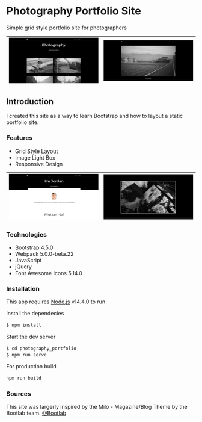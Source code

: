 # Photography Portfolio Site

Simple grid style portfolio site for photographers

| ![Portfolio homepage](./src/images/read-me-images/homepage.jpg)  |  ![Homepage large image](./src/images/read-me-images/largeImage.jpg) |
|---|---|


## Introduction 

I created this site as a way to learn Bootstrap and how to layout a static portfolio site. 

### Features

* Grid Style Layout
* Image Light Box
* Responsive Design

| ![About Page](./src/images/read-me-images/about.jpg)  |  ![Lightbox example](./src/images/read-me-images/lightboxImage.jpg) |
|---|---|

### Technologies

* Bootstrap 4.5.0
* Webpack 5.0.0-beta.22
* JavaScript 
* jQuery
* Font Awesome Icons 5.14.0

### Installation 

This app requires [Node.js](https://node.js.org/) v14.4.0 to run

Install the dependecies

```sh
$ npm install
```

Start the dev server

```sh
$ cd photography_portfolio
$ npm run serve
```

For production build

```sh
npm run build
```

### Sources 

This site was largerly inspired by the Milo - Magazine/Blog Theme by the Bootlab team. [@Bootlab](https://themes.getbootstrap.com/store/bootlab/)